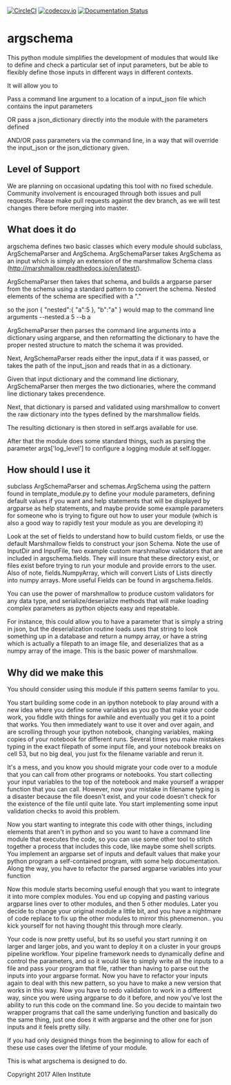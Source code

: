 [![CircleCI](https://circleci.com/gh/AllenInstitute/argschema.svg?style=svg)](https://circleci.com/gh/AllenInstitute/argschema)
[![codecov.io](https://codecov.io/github/AllenInstitute/argschema/coverage.svg?branch=master)](https://codecov.io/github/AllenInstitute/argschema?branch=master)
[![Documentation Status](https://readthedocs.org/projects/argschema/badge/)](http://argschema.readthedocs.io/en/master/)
# argschema


This python module simplifies the development of modules that would like to define and check a particular set of input parameters, but be able to flexibly define those inputs in different ways in different contexts. 

It will allow you to 

Pass a command line argument to a location of a input_json file which contains the input parameters

OR pass a json_dictionary directly into the module with the parameters defined

AND/OR pass parameters via the command line, in a way that will override the input_json or the json_dictionary given.
## Level of Support
We are planning on occasional updating this tool with no fixed schedule. Community involvement is encouraged through both issues and pull requests.  Please make pull requests against the dev branch, as we will test changes there before merging into master.

## What does it do
argschema defines two basic classes which every module should subclass, ArgSchemaParser and ArgSchema. ArgSchemaParser takes ArgSchema as an input which is simply an extension of the marshmallow Schema class (http://marshmallow.readthedocs.io/en/latest/).

ArgSchemaParser then takes that schema, and builds a argparse parser from the schema using a standard pattern to convert the schema.
Nested elements of the schema are specified with a "." 

so the json 
{
    "nested":{
        "a":5
    },
    "b":"a"
}
would map to the command line arguments
--nested.a 5 --b a

ArgSchemaParser then parses the command line arguments into a  dictionary using argparse, and then reformatting the dictionary to have the proper nested structure to match the schema it was provided.

Next, ArgSchemaParser reads either the input_data if it was passed, or takes the path of the input_json and reads that in as a dictionary.  

Given that input dictionary and the command line dictionary, ArgSchemaParser then merges the two dictionaries, where the command line dictionary takes precendence. 

Next, that dictionary is parsed and validated using marshmallow to convert the raw dictionary into the types defined by the marshmallow fields.

The resulting dictionary is then stored in self.args available for use.

After that the module does some standard things, such as parsing the parameter args['log_level'] to configure a logging module at self.logger.

## How should I use it
subclass ArgSchemaParser and schemas.ArgSchema using the pattern found in template_module.py to define your module parameters, defining default values if you want and help statements that will be displayed by argparse as help statements, and maybe provide some example parameters for someone who is trying to figure out how to user your module (which is also a good way to rapidly test your module as you are developing it)

Look at the set of fields to understand how to build custom fields, or use the default Marshmallow fields to construct your json Schema.  Note the use of InputDir and InputFile, two example custom marshmallow validators that are included in argschema.fields. They will insure that these directory exist, or files exist before trying to run your module and provide errors to the user. Also of note, fields.NumpyArray, which will convert Lists of Lists directly into numpy arrays.  More useful Fields can be found in argschema.fields.

You can use the power of marshmallow to produce custom validators for any data type, 
and serialize/deserialize methods that will make loading complex parameters as python objects easy and repeatable.

For instance, this could allow you to have a parameter that is simply a string in json, but the deserialization routine loads uses that string to look something up in a database and return a numpy array, or have a string which is actually a filepath to an image file, and deserializes that as a numpy array of the image.  This is the basic power of marshmallow.

## Why did we make this
You should consider using this module if this pattern seems familar to you.

You start building some code in an ipython notebook to play around with a new idea where you define some variables as you go that make your code work, you fiddle with things for awhile and eventually you get it to a point that works.  You then immediately want to use it over and over again, and are scrolling through your ipython notebook, changing variables, making copies of your notebook for different runs.  Several times you make mistakes typing in the exact filepath of some input file, and your notebook breaks on cell 53, but no big deal, you just fix the filename variable and rerun it. 

It's a mess, and you know you should migrate your code over to a module that you can call from other programs or notebooks.  You start collecting your input variables to the top of the notebook and make yourself a wrapper function that you can call.  However, now your mistake in filename typing is a disaster because the file doesn't exist, and your code doesn't check for the existence of the file until quite late. You start implementing some input validation checks to avoid this problem.

Now you start wanting to integrate this code with other things, including elements that aren't in python and so you want to have a command line module that executes the code, so you can use some other tool to stitch together a process that includes this code, like maybe some shell scripts.  You implement an argparse set of inputs and default values that make your python program a self-contained program, with some help documentation.  Along the way, you have to refactor the parsed argparse variables into your function

Now this module starts becoming useful enough that you want to integrate it into more complex modules.  You end up copying and pasting various argparse lines over to other modules, and then 5 other modules.  Later you decide to change your original module a little bit, and you have a nightmare of code replace to fix up the other modules to mirror this phenomenon.. you kick yourself for not having thought this through more clearly.

Your code is now pretty useful, but its so useful you start running it on larger and larger jobs, and you want to deploy it on a cluster in your groups pipeline workflow.  Your pipeline framework needs to dynamically define and control the parameters, and so it would like to simply write all the inputs to a file and pass your program that file, rather than having to parse out the inputs into your argparse format.  Now you have to refactor your inputs again to deal with this new pattern, so you have to make a new version that works in this way. Now you have to redo validation to work in a different way, since you were using argparse to do it before, and now you've lost the ability to run this code on the command line.  So you decide to maintain two wrapper programs that call the same underlying function and basically do the same thing, just one does it with argparse and the other one for json inputs and it feels pretty silly. 

If you had only designed things from the beginning to allow for each of these use cases over the lifetime of your module.

This is what argschema is designed to do.

Copyright 2017 Allen Institute

